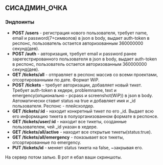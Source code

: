 СИСАДМИН_ОЧКА
---------------------
### Эндпоинты
 - **POST /users** - регистрация нового пользователя, требует name, email и password(7+символов) в json в body, выдает auth-token в респонс, пользователь остается авторизованным 360000000 секунд(дев).
 - **POST /auth** - авторизация, требует email и password ранее зарегестрированного пользователя в json в body, выдает auth-token в респонс, пользователь остается авторизованным 360000000 секунд(дев).
  - **GET /tickets/all** - отправляет в респонс массив со всеми проектами, отсортированными по дате. Формат WiP.
  - **POST /tickets** - требует авторизации, добавляет новый тикет. Требует auth-token в хедере, problemname, text и emergency(опционально - pcpass и screenshot(WiP)) в json в body. Автоматически ставит status на true и добавляет имя и _id пользователя. Респонс - плейсхолдер. 
  - **GET /tickets/:id** - находит конкретный тикет по его _id. Выдает всю его информацию тикета в полуорганизованном формате в респонсе.
  - **GET /tickets/user/:id** - находит все тикеты, созданные пользователем, чей _id указан в хедере.
  - **GET /tickets/all/active** - находит все открытые тикеты(status:true).
  - **GET /tickets/all/emergency** - показывает все тикеты, отсортированные по emergency.
  - **PUT /tickets/id** - меняет status тикета на false, ~закрывая его.

  На сервер потом залью. В рот я ебал ваши скриншоты.
